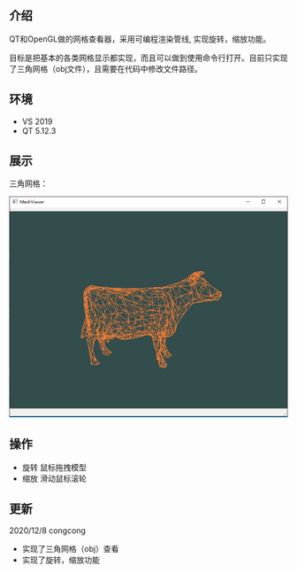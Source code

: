 ## 介绍
QT和OpenGL做的网格查看器，采用可编程渲染管线, 实现旋转，缩放功能。

目标是把基本的各类网格显示都实现，而且可以做到使用命令行打开。目前只实现了三角网格（obj文件），且需要在代码中修改文件路径。

## 环境
* VS 2019
* QT 5.12.3

## 展示
三角网格：

![img](image/window.PNG)

## 操作

* 旋转 鼠标拖拽模型
* 缩放 滑动鼠标滚轮
  
## 更新

2020/12/8 congcong

* 实现了三角网格（obj）查看
* 实现了旋转，缩放功能


